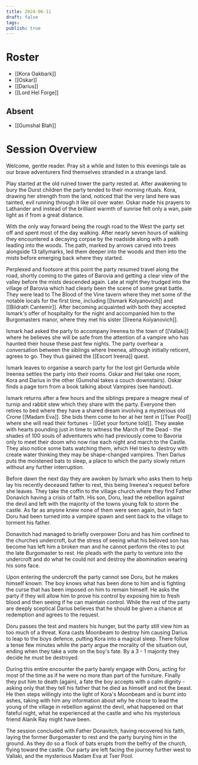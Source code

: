 ```yaml
---
title: 2024-06-11
draft: false
tags: 
publish: true
---
```


# Roster
- [[Kora Oakbark]]
- [[Oskar]]
- [[Darius]]
- [[Lord Hel Forge]]
## Absent
- [[Gumshal Blah]]

# Session Overview

Welcome, gentle reader. Pray sit a while and listen to this evenings tale as our brave adventurers find themselves stranded in a strange land.

Play started at the old ruined tower the party rested at. After awakening to bury the Durst children the party tended to their morning rituals. Kora, drawing her strength from the land, noticed that the very land here was tainted, evil running through it like oil over water. Oskar made his prayers to Lathander and instead of the brilliant warmth of sunrise felt only a wan, pale light as if from a great distance.

With the only way forward being the rough road to the West the party set off and spent most of the day walking. After nearly seven hours of walking they encountered a decaying corpse by the roadside along with a path leading into the woods. The path, marked by arrows carved into trees alongside 13 tallymarks, led them deeper into the woods and then into the mists before emerging back where they started.

Perplexed and footsore at this point the party resumed travel along the road, shortly coming to the gates of Barovia and getting a clear view of the valley before the mists descended again. Late at night they trudged into the village of Barovia which had clearly been the scene of some great battle. They were lead to The Blood of the Vine tavern where they met some of the notable locals for the first time, including [[Ismark Kolyanovich]] and [[Bildrath Cantemir]]. After becoming acquainted with both they accepted Ismark's offer of hospitality for the night and accompanied him to the Burgomasters manor, where they met his sister [[Ireena Kolyanovich]].

Ismark had asked the party to accompany Ireenea to the town of [[Vallaki]] where he believes she will be safe from the attention of a vampire who has haunted their house these past few nights. The party overhear a conversation between the siblings where Ireenea, although initially reticent, agrees to go.  They thus gained the [[Escort Ireena]] quest.

Ismark leaves to organise a search party for the lost girl Gerturda while Ireenea settles the party into their rooms. Oskar and Hel take one room, Kora and Darius in the other (Gumshal takes a couch downstairs). Oskar finds a page torn from a book talking about Vampires (see handout).

Ismark returns after a few hours and the siblings prepare a meagre meal of turnip and rabbit stew which they share with the party. Everyone then retires to bed where they have a shared dream involving a mysterious old Crone [[Madam Eva]]. She bids them come to her at her tent in [[Tser Pool]] where she will read their fortunes - [[Get your fortune told]]. They awake with hearts pounding just in time to witness the March of the Dead - the shades of 100 souls of adventurers who had previously come to Bavoria only to meet their doom who now rise each night and march to the Castle. They also notice some bats watching them, which Hel tries to destroy with create water thinking they may be shape-changed vampires. Then Darius puts the moistened bats to sleep, a place to which the party slowly return without any further interruption.

Before dawn the next day they are awoken by Ismark who asks them to help lay his recently deceased father to rest, this being Ireenea's request before she leaves. They take the coffin to the village church where they find Father Donavich having a crisis of faith. His son, Doru, lead the rebellion against the devil and left with the majority of the towns young folk to storm the castle. As far as anyone knew none of them were seen again, but in fact Doru had been turned into a vampire spawn and sent back to the village to torment his father.

Donavitch had managed to briefly overpower Doru and has him confined to the churches undercroft, but the stress of seeing what his beloved son has become has left him a broken man and he cannot perform the rites to put the late Burgomaster to rest. He pleads with the party to venture into the undercroft and do what he could not and destroy the abomination wearing his sons face.

Upon entering the undercroft the party cannot see Doru, but he makes himself known. The boy knows what has been done to him and is fighting the curse that has been imposed on him to remain himself. He asks the party if they will allow him to prove his control by exposing him to fresh blood and then seeing if he can maintain control. While the rest of the party are deeply sceptical Darius believes that he should be given a chance at redemption and agrees to the request.

Doru passes the test and masters his hunger, but the party still view him as too much of a threat. Kora casts Moonbeam to destroy him causing Darius to leap to the boys defence, putting Kora into a magical sleep. There follow a tense few minutes while the party argue the morality of the situation out, ending when they take a vote on the boy's fate. By a 3 - 1 majority they decide he must be destroyed.

During this entire encounter the party barely engage with Doru, acting for most of the time as if he were no more than part of the furniture. Finally they put him to death (again), a fate the boy accepts with a calm dignity - asking only that they tell his father that he died as himself and not the beast. He then steps willingly into the light of Kora's Moonbeam and is burnt into ashes, taking with him any information about why he chose to lead the young of the village in rebellion against the devil, what happened on that fateful night, what he experienced at the castle and who his mysterious friend Alanik Ray might have been.

The session concluded with Father Donavitch, having recovered his faith, laying the former Burgomaster to rest and the party burying him in the ground. As they do so a flock of bats erupts from the belfry of the church, flying toward the castle. Our party are left facing the journey further west to Vallaki, and the mysterious Madam Eva at Tser Pool.